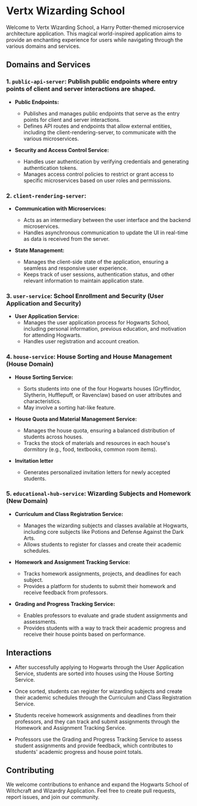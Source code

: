 # Vertx Wizarding School

Welcome to Vertx Wizarding School, a Harry Potter-themed microservice architecture application. This magical world-inspired application aims to provide an enchanting experience for users while navigating through the various domains and services.


## Domains and Services

### 1. `public-api-server`: Publish public endpoints where entry points of client and server interactions are shaped.

- **Public Endpoints:**

    - Publishes and manages public endpoints that serve as the entry points for client and server interactions.
    - Defines API routes and endpoints that allow external entities, including the client-rendering-server, to communicate with the various microservices.
    
- **Security and Access Control Service:**

    - Handles user authentication by verifying credentials and generating authentication tokens.
    - Manages access control policies to restrict or grant access to specific microservices based on user roles and permissions.
  
### 2. `client-rendering-server`:

- **Communication with Microservices:**
    - Acts as an intermediary between the user interface and the backend microservices.
    - Handles asynchronous communication to update the UI in real-time as data is received from the server.

- **State Management:**
    - Manages the client-side state of the application, ensuring a seamless and responsive user experience.
    - Keeps track of user sessions, authentication status, and other relevant information to maintain application state.

### 3. `user-service`: School Enrollment and Security (User Application and Security)

- **User Application Service:**
    - Manages the user application process for Hogwarts School, including personal information, previous education, and motivation for attending Hogwarts.
    - Handles user registration and account creation.

### 4. `house-service`: House Sorting and House Management (House Domain)

- **House Sorting Service:**
    - Sorts students into one of the four Hogwarts houses (Gryffindor, Slytherin, Hufflepuff, or Ravenclaw) based on user attributes and characteristics.
    - May involve a sorting hat-like feature.

- **House Quota and Material Management Service:**
    - Manages the house quota, ensuring a balanced distribution of students across houses.
    - Tracks the stock of materials and resources in each house's dormitory (e.g., food, textbooks, common room items).

- **Invitation letter**
    - Generates personalized invitation letters for newly accepted students.

### 5. `educational-hub-service`: Wizarding Subjects and Homework (New Domain)

- **Curriculum and Class Registration Service:**
    - Manages the wizarding subjects and classes available at Hogwarts, including core subjects like Potions and Defense Against the Dark Arts.
    - Allows students to register for classes and create their academic schedules.

- **Homework and Assignment Tracking Service:**
    - Tracks homework assignments, projects, and deadlines for each subject.
    - Provides a platform for students to submit their homework and receive feedback from professors.

- **Grading and Progress Tracking Service:**
    - Enables professors to evaluate and grade student assignments and assessments.
    - Provides students with a way to track their academic progress and receive their house points based on performance.

## Interactions

- After successfully applying to Hogwarts through the User Application Service, students are sorted into houses using the House Sorting Service.

- Once sorted, students can register for wizarding subjects and create their academic schedules through the Curriculum and Class Registration Service.

- Students receive homework assignments and deadlines from their professors, and they can track and submit assignments through the Homework and Assignment Tracking Service.

- Professors use the Grading and Progress Tracking Service to assess student assignments and provide feedback, which contributes to students' academic progress and house point totals.


## Contributing

We welcome contributions to enhance and expand the Hogwarts School of Witchcraft and Wizardry Application. Feel free to create pull requests, report issues, and join our community.